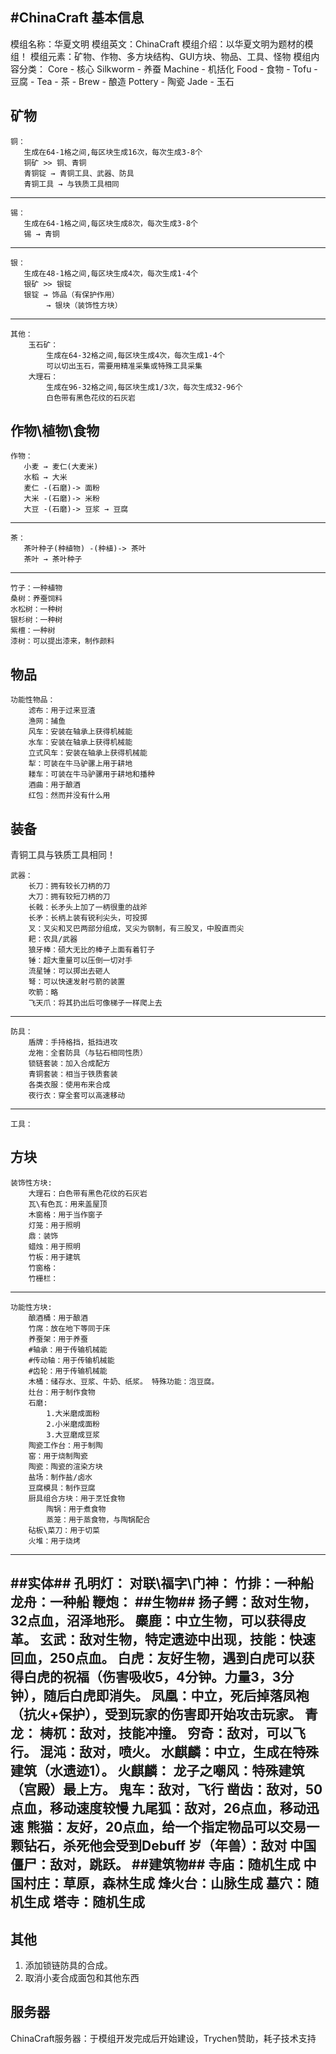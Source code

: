#ChinaCraft
基本信息
----
  模组名称：华夏文明
  模组英文：ChinaCraft
  模组介绍：以华夏文明为题材的模组！
  模组元素：矿物、作物、多方块结构、GUI方块、物品、工具、怪物
  模组内容分类：
  Core - 核心
  Silkworm - 养蚕
  Machine - 机括化
  Food - 食物
    - Tofu - 豆腐
    - Tea - 茶
    - Brew - 酿造
  Pottery - 陶瓷
  Jade - 玉石

矿物
----
    铜：
       生成在64-1格之间,每区块生成16次，每次生成3-8个
       铜矿 >> 铜、青铜
       青铜锭 → 青铜工具、武器、防具
       青铜工具 → 与铁质工具相同
----------
    锡：
       生成在64-1格之间,每区块生成8次，每次生成3-8个
       锡 → 青铜
----------
    银：
       生成在48-1格之间,每区块生成4次，每次生成1-4个
       银矿 >> 银锭
       银锭 → 饰品（有保护作用）
            → 银块（装饰性方块）
----------
    其他：
        玉石矿：
            生成在64-32格之间,每区块生成4次，每次生成1-4个
            可以切出玉石，需要用精准采集或特殊工具采集
        大理石：
            生成在96-32格之间,每区块生成1/3次，每次生成32-96个
            白色带有黑色花纹的石灰岩

作物\植物\食物
----
    作物：
       小麦 → 麦仁(大麦米)
       水稻 → 大米
       麦仁 -(石磨)-> 面粉
       大米 -(石磨)-> 米粉
       大豆 -(石磨)-> 豆浆 → 豆腐
----------
    茶：
       茶叶种子(种植物) -(种植)-> 茶叶
       茶叶 → 茶叶种子
----------
    竹子：一种植物
    桑树：养蚕饲料
    水松树：一种树
    银杉树：一种树
    紫檀：一种树
    漆树：可以提出漆来，制作颜料

## 物品 ##
    功能性物品：
        滤布：用于过来豆渣
        渔网：捕鱼
        风车：安装在轴承上获得机械能
        水车：安装在轴承上获得机械能
        立式风车：安装在轴承上获得机械能
        犁：可装在牛马驴骡上用于耕地
        耧车：可装在牛马驴骡用于耕地和播种
        酒曲：用于酿酒
        红包：然而并没有什么用

## 装备 ##
青铜工具与铁质工具相同！

    武器：
        长刀：拥有较长刀柄的刀
        大刀：拥有较短刀柄的刀
        长戟：长矛头上加了一柄很重的战斧
        长矛：长柄上装有锐利尖头，可投掷
        叉：叉尖和叉巴两部分组成，叉尖为钢制，有三股叉，中股直而尖
        耙：农具/武器
        狼牙棒：硕大无比的棒子上面有着钉子
        锤：超大重量可以压倒一切对手
        流星锤：可以掷出去砸人
        弩：可以快速发射弓箭的装置
        吹箭：略
        飞天爪：将其扔出后可像梯子一样爬上去
----------
    防具：
        盾牌：手持格挡，抵挡进攻
        龙袍：全套防具（与钻石相同性质）
        锁链套装：加入合成配方
        青铜套装：相当于铁质套装
        各类衣服：使用布来合成
        夜行衣：穿全套可以高速移动
----------
    工具：
        
        
## 方块 ##
    装饰性方块:
        大理石：白色带有黑色花纹的石灰岩
        瓦\有色瓦：用来盖屋顶
        木窗格：用于当作窗子
        灯笼：用于照明
        鼎：装饰
        蜡烛：用于照明
        竹板：用于建筑
        竹窗格：
        竹栅栏：

------------
    功能性方块:
        酿酒桶：用于酿酒
        竹席：放在地下等同于床
        养蚕架：用于养蚕
        #轴承：用于传输机械能
        #传动轴：用于传输机械能
        #齿轮：用于传输机械能
        木桶：储存水、豆浆、牛奶、纸浆。 特殊功能：泡豆腐。
        灶台：用于制作食物
        石磨:
            1.大米磨成面粉
            2.小米磨成面粉
            3.大豆磨成豆浆
        陶瓷工作台：用于制陶
        窑：用于烧制陶瓷
        陶瓷：陶瓷的渲染方块
        盐场：制作盐/卤水
        豆腐模具：制作豆腐
        厨具组合方块：用于烹饪食物
            陶锅：用于煮食物
            蒸笼：用于蒸食物，与陶锅配合
        砧板\菜刀：用于切菜
        火堆：用于烧烤

----------
##实体##
        孔明灯：
        对联\福字\门神：
        竹排：一种船
        龙舟：一种船
        鞭炮：
##生物##
        扬子鳄：敌对生物，32点血，沼泽地形。
        麋鹿：中立生物，可以获得皮革。
        玄武：敌对生物，特定遗迹中出现，技能：快速回血，250点血。
        白虎：友好生物，遇到白虎可以获得白虎的祝福（伤害吸收5，4分钟。力量3，3分钟），随后白虎即消失。
        凤凰：中立，死后掉落凤袍（抗火+保护），受到玩家的伤害即开始攻击玩家。
        青龙：
        梼杌：敌对，技能冲撞。
        穷奇：敌对，可以飞行。
        混沌：敌对，喷火。
        水麒麟：中立，生成在特殊建筑（水遗迹1）。
        火麒麟：
        龙子之嘲风：特殊建筑（宫殿）最上方。
        鬼车：敌对，飞行
        凿齿：敌对，50点血，移动速度较慢
        九尾狐：敌对，26点血，移动迅速
        熊猫：友好，20点血，给一个指定物品可以交易一颗钻石，杀死他会受到Debuff
        岁（年兽）：敌对
        中国僵尸：敌对，跳跃。
##建筑物##
        寺庙：随机生成
        中国村庄：草原，森林生成
        烽火台：山脉生成
        墓穴：随机生成
        塔寺：随机生成
----------

## 其他 ##

 1. 添加锁链防具的合成。
 2. 取消小麦合成面包和其他东西

## 服务器 ##
ChinaCraft服务器：于模组开发完成后开始建设，Trychen赞助，耗子技术支持